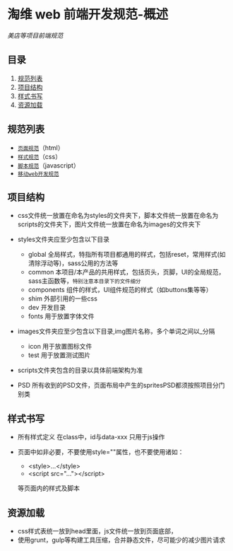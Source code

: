 淘维 web 前端开发规范-概述
=====================
*美店等项目前端规范*


## <a name='TOC'>目录</a>

  1. [规范列表](#list)
  1. [项目结构](#folder)
  1. [样式书写](#class)
  1. [资源加载](#load)



## <a name='list'>规范列表</a>

  + [`页面规范`](./html.md)（html）
  + [`样式规范`](./css.md)（css）
  + [`脚本规范`](./javascript.md)（javascript）
  + [`移动web开发规范`](./mobile.md)



## <a name='folder'>项目结构</a>

- css文件统一放置在命名为styles的文件夹下，脚本文件统一放置在命名为scripts的文件夹下，图片文件统一放置在命名为images的文件夹下
- styles文件夹应至少包含以下目录
  + global      全局样式，特指所有项目都通用的样式，包括reset，常用样式(如清除浮动等)，sass公用的方法等
  + common      本项目/本产品的共用样式，包括页头，页脚，UI的全局规范，sass主函数等，`特别注意本目录下的文件细分`
  + components  组件的样式，UI组件规范的样式（如buttons集等等）
  + shim        外部引用的一些css
  + dev         开发目录
  + fonts       用于放置字体文件

- images文件夹应至少包含以下目录,img图片名称，多个单词之间以_分隔
  + icon   用于放置图标文件
  + test   用于放置测试图片

- scripts文件夹包含的目录以具体前端架构为准

- PSD 所有收到的PSD文件，页面布局中产生的spritesPSD都须按照项目分门别类




## <a name='class'>样式书写</a>

- 所有样式定义 在class中，id与data-xxx 只用于js操作
- 页面中如非必要，不要使用style=""属性，也不要使用诸如：
    + \<style\>…\</style\>
    + \<script src="…"\>\</script\>

  等页面内的样式及脚本


## <a name='load'>资源加载</a>

- css样式表统一放到head里面，js文件统一放到页面底部，
- 使用grunt，gulp等构建工具压缩，合并静态文件，尽可能少的减少图片请求



